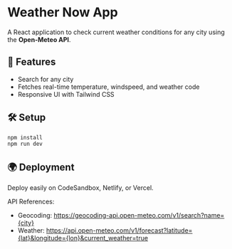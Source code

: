 # Weather Now App

A React application to check current weather conditions for any city using the **Open-Meteo API**.

## 🚀 Features
- Search for any city
- Fetches real-time temperature, windspeed, and weather code
- Responsive UI with Tailwind CSS

## 🛠 Setup
```bash
npm install
npm run dev
```

## 🌍 Deployment
Deploy easily on CodeSandbox, Netlify, or Vercel.

API References:
- Geocoding: https://geocoding-api.open-meteo.com/v1/search?name={city}
- Weather: https://api.open-meteo.com/v1/forecast?latitude={lat}&longitude={lon}&current_weather=true

